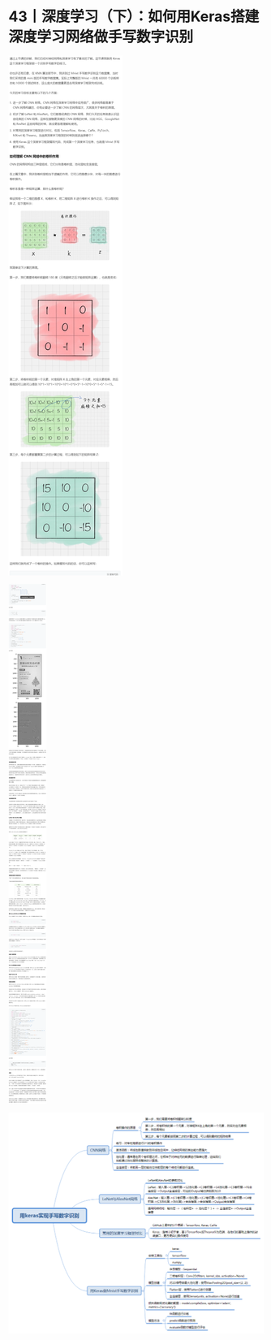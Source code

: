 # 43丨深度学习（下）：如何用Keras搭建深度学习网络做手写数字识别

![image-20210527163336551](img/43丨深度学习（下）：如何用Keras搭建深度学习网络做手写数字识别/image-20210527163336551.png)

![image-20210527163443713](img/43丨深度学习（下）：如何用Keras搭建深度学习网络做手写数字识别/image-20210527163443713.png)

![img](img/43丨深度学习（下）：如何用Keras搭建深度学习网络做手写数字识别/431ccdf001d421b3810e03c9c598b539.png)


